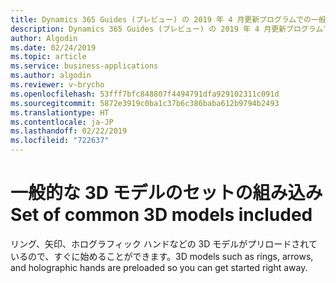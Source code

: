 ```yaml
---
title: Dynamics 365 Guides (プレビュー) の 2019 年 4 月更新プログラムでの一般的な 3D モデル機能
description: Dynamics 365 Guides (プレビュー) の 2019 年 4 月更新プログラムでの一般的な 3D モデル機能では、顧客が作業するための既存の 3D モデルのセットが提供されます。
author: Algodin
ms.date: 02/24/2019
ms.topic: article
ms.service: business-applications
ms.author: algodin
ms.reviewer: v-brycho
ms.openlocfilehash: 53fff7bfc848807f4494791dfa929102311c091d
ms.sourcegitcommit: 5872e3919c0ba1c37b6c386baba612b9794b2493
ms.translationtype: HT
ms.contentlocale: ja-JP
ms.lasthandoff: 02/22/2019
ms.locfileid: "722637"
---
```

# <a name="set-of-common-3d-models-included"></a><span data-ttu-id="f4ac9-103">一般的な 3D モデルのセットの組み込み</span><span class="sxs-lookup"><span data-stu-id="f4ac9-103">Set of common 3D models included</span></span>

<span data-ttu-id="f4ac9-104">リング、矢印、ホログラフィック ハンドなどの 3D モデルがプリロードされているので、すぐに始めることができます。</span><span class="sxs-lookup"><span data-stu-id="f4ac9-104">3D models such as rings, arrows, and holographic hands are preloaded so you can get started right away.</span></span>

